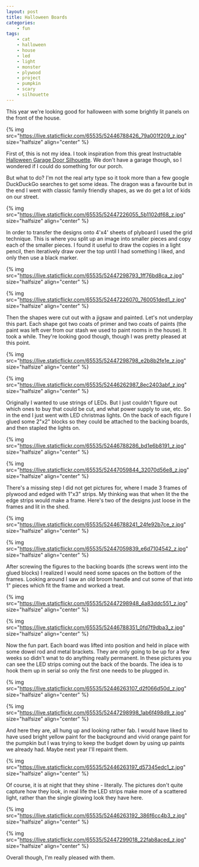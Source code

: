 ```yaml
---
layout: post
title: Halloween Boards
categories:
    - fun
tags:
    - cat
    - halloween
    - house
    - led
    - light
    - monster
    - plywood
    - project
    - pumpkin
    - scary
    - silhouette
---
```






This year we're looking good for halloween with some brightly lit panels on the front of the house.







{% img src="https://live.staticflickr.com/65535/52446788426_79a001f209_z.jpg"  size="halfsize"  align="center" %}


First of, this is not my idea.  I took inspiration from this great Instructable [Halloween Garage Door Silhouette](https://www.instructables.com/Halloween-Garage-Door-Silhouette/). We don't have a garage though, so I wondered if I could do something for our porch.




But what to do?  I'm not the real arty type so it took more than a few google DuckDuckGo searches to get some ideas.  The dragon was a favourite but in the end I went with classic family friendly shapes, as we do get a lot of kids on our street. 




{% img src="https://live.staticflickr.com/65535/52447226055_5b1102df68_z.jpg"  size="halfsize"  align="center" %}


In order to transfer the designs onto 4'x4' sheets of plyboard I used the grid technique. This is where you split up an image into smaller pieces and copy each of the smaller pieces.  I found it useful to draw the copies in a light pencil, then iteratively draw over the top until I had something I liked, and only then use a black marker.





{% img src="https://live.staticflickr.com/65535/52447298793_1ff76bd8ca_z.jpg"  size="halfsize"  align="center" %}


{% img src="https://live.staticflickr.com/65535/52447226070_760051ded1_z.jpg"  size="halfsize"  align="center" %}



Then the shapes were cut out with a jigsaw and painted. Let's not underplay this part.  Each shape got two coats of primer and two coats of paints (the paint was left over from our stash we used to paint rooms in the house). It took a while.  They're looking good though, though I was pretty pleased at this point.





{% img src="https://live.staticflickr.com/65535/52447298798_e2b8b2fe1e_z.jpg"  size="halfsize"  align="center" %}


{% img src="https://live.staticflickr.com/65535/52446262987_8ec2403abf_z.jpg"  size="halfsize"  align="center" %}



Originally I wanted to use strings of LEDs. But I just couldn't figure out which ones to buy that could be cut, and what power supply to use, etc.  So in the end I just went with LED christmas lights. On the back of each figure I glued some 2"x2" blocks so they could be attached to the backing boards, and then stapled the lights on.





{% img src="https://live.staticflickr.com/65535/52446788286_bd1e6b8191_z.jpg"  size="halfsize"  align="center" %}


{% img src="https://live.staticflickr.com/65535/52447059844_32070d56e8_z.jpg"  size="halfsize"  align="center" %}



There's a missing step I did not get pictures for, where I made 3 frames of plywood and edged with 1"x3" strips. My thinking was that when lit the the edge strips would make a frame. Here's two of the designs just loose in the frames and lit in the shed.





{% img src="https://live.staticflickr.com/65535/52446788241_24fe92b7ce_z.jpg"  size="halfsize"  align="center" %}


{% img src="https://live.staticflickr.com/65535/52447059839_e6d7104542_z.jpg"  size="halfsize"  align="center" %}



After screwing the figures to the backing boards (the screws went into the glued blocks) I realized I would need some spaces on the bottom of the frames.  Looking around I saw an old broom handle and cut some of that into 1" pieces which fit the frame and worked a treat.





{% img src="https://live.staticflickr.com/65535/52447298948_4a83ddc551_z.jpg"  size="halfsize"  align="center" %}


{% img src="https://live.staticflickr.com/65535/52446788351_0fd7f9dba3_z.jpg"  size="halfsize"  align="center" %}



Now the fun part.  Each board was lifted into position and held in place with some dowel rod and metal brackets.  They are only going to be up for a few weeks so didn't wnat to do anything really permanent.  In these pictures you can see the LED strips coming out the back of the boards.  The idea is to hook them up in serial so only the first one needs to be plugged in.





{% img src="https://live.staticflickr.com/65535/52446263107_d2f066d50d_z.jpg"  size="halfsize"  align="center" %}


{% img src="https://live.staticflickr.com/65535/52447298998_1ab6f498d9_z.jpg"  size="halfsize"  align="center" %}



And here they are, all hung up and looking rather fab.  I would have liked to have used bright yellow paint for the background and vivid orange paint for the pumpkin but I was trying to keep the budget down by using up paints we already had.  Maybe next year I'll repaint them.




{% img src="https://live.staticflickr.com/65535/52446263197_d57345edc1_z.jpg"  size="halfsize"  align="center" %}


Of course, it is at night that they shine - literally. The pictures don't quite capture how they look, in real life the LED strips make more of a scattered light, rather than the single glowing look they have here.





{% img src="https://live.staticflickr.com/65535/52446263192_386f6cc4b3_z.jpg"  size="halfsize"  align="center" %}


{% img src="https://live.staticflickr.com/65535/52447299018_22fab8aced_z.jpg"  size="halfsize"  align="center" %}



Overall though, I'm really pleased with them.


